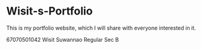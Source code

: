 # Wisit-s-Portfolio
This is my portfolio website, which I will share with everyone interested in it.

67070501042 Wisit Suwannao Regular Sec B
